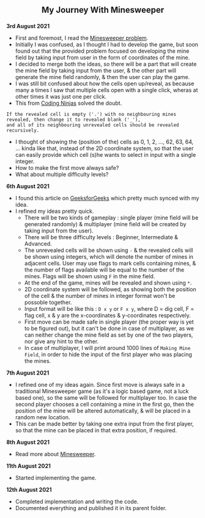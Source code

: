 ## <p align="center">My Journey With Minesweeper</p>



**3rd August 2021**
- First and foremost, I read the [Minesweeper problem](https://ankitkeshavdbg.github.io/MineSweeper/).
- Initially I was confused, as I thought I had to develop the game, but soon found out that the provided problem focused on developing the mine field by taking input from user in the form of coordinates of the mine.
- I decided to merge both the ideas, so there will be a part that will create the mine field by taking input from the user, & the other part will generate the mine field randomly, & then the user can play the game.
- I was still bit confused about how the cells open up/reveal, as because many a times I saw that multiple cells open with a single click, wheras at other times it was just one per click.
- This from [Coding Ninjas](https://www.codingninjas.com/codestudio/problems/minesweeper_1376421) solved the doubt. 
```
If the revealed cell is empty ('.') with no neighbouring mines revealed, then change it to revealed blank ('_'), 
and all of its neighbouring unrevealed cells should be revealed recursively.
```
- I thought of showing the (position of the) cells as 0, 1, 2, ..., 62, 63, 64, ... kinda like that, instead of the 2D coordinate system, so that the user can easily provide which cell (s)he wants to select in input with a single integer.
- How to make the first move always safe?
- What about multiple difficulty levels?

**6th August 2021**
- I found this article on [GeeksforGeeks](https://www.geeksforgeeks.org/cpp-implementation-minesweeper-game/) which pretty much synced with my idea.
- I refined my ideas pretty quick.
  - There will be two kinds of gameplay : single player (mine field will be generated randomly) & multiplayer (mine field will be created by taking input from the user).
  - There will be three difficulty levels : Beginner, Intermediate & Advanced.
  - The unrevealed cells will be shown using `-` & the revealed cells will be shown using integers, which will denote the number of mines in adjacent cells. User may use flags to mark cells containing mines, & the number of flags available will be equal to the number of the mines. Flags will be shown using `F` in the mine field.
  - At the end of the game, mines will be revealed and shown using `*`.
  - 2D coordinate system will be followed, as showing both the position of the cell & the number of mines in integer format won't be possoble together.
  - Input format will be like this : `D x y` or `F x y`, where D = dig cell, F = flag cell, x & y are the x-coordinates & y-coordinates respectively.
  - First move can be made safe in single player (the proper way is yet to be figured out), but it can't be done in case of multiplayer, as we can neither change the mine field as set by one of the two players, nor give any hint to the other.
  - In case of multiplayer, I will print around 1000 lines of `Making Mine Field`, in order to hide the input of the first player who was placing the mines.

**7th August 2021**
- I refined one of my ideas again. Since first move is always safe in a traditional Minesweeper game (as it's a logic based game, not a luck based one), so the same will be followed for multiplayer too. In case the second player chooses a cell containing a mine in the first go, then the position of the mine will be altered automatically, & will be placed in a random new location.
- This can be made better by taking one extra input from the first player, so that the mine can be placed in that extra position, if required.

**8th August 2021**
- Read more about [Minesweeper](https://itp.uni-frankfurt.de/~mwagner/teaching/C_WS17/projects/Minesweeper.pdf).

**11th August 2021**
- Started implementing the game.

**12th August 2021**
- Completed implementation and writing the code.
- Documented everything and published it in its parent folder.
